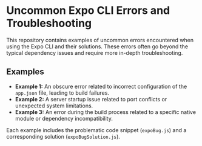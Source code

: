 # Uncommon Expo CLI Errors and Troubleshooting

This repository contains examples of uncommon errors encountered when using the Expo CLI and their solutions.  These errors often go beyond the typical dependency issues and require more in-depth troubleshooting.

## Examples

* **Example 1:**  An obscure error related to incorrect configuration of the `app.json` file, leading to build failures.
* **Example 2:** A server startup issue related to port conflicts or unexpected system limitations.
* **Example 3:**  An error during the build process related to a specific native module or dependency incompatibility.

Each example includes the problematic code snippet (`expoBug.js`) and a corresponding solution (`expoBugSolution.js`).